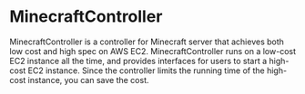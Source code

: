 # MinecraftController

MinecraftController is a controller for Minecraft server that achieves both low cost and high spec on AWS EC2.
MinecraftController runs on a low-cost EC2 instance all the time, and provides interfaces for users to start a high-cost EC2 instance. Since the controller limits the running time of the high-cost instance, you can save the cost.